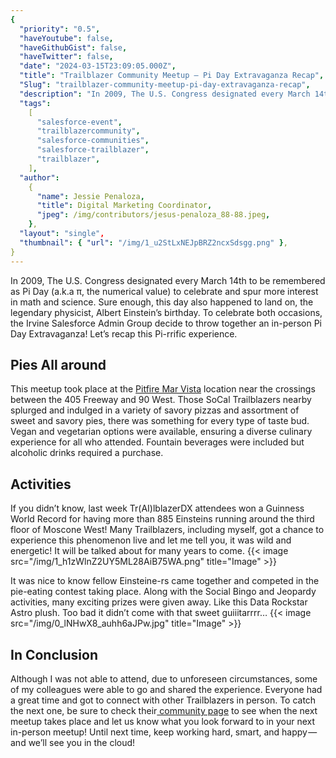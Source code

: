 ```yaml
---
{
  "priority": "0.5",
  "haveYoutube": false,
  "haveGithubGist": false,
  "haveTwitter": false,
  "date": "2024-03-15T23:09:05.000Z",
  "title": "Trailblazer Community Meetup — Pi Day Extravaganza Recap",
  "Slug": "trailblazer-community-meetup-pi-day-extravaganza-recap",
  "description": "In 2009, The U.S. Congress designated every March 14th to be remembered as Pi Day (a.k.a π, the numerical value) to celebrate and spur more interest in math and science. Sure enough, this day also happened to land on, the legendary physicist, Albert Einstein’s birthday. To celebrate both occasions, the Irvine Salesforce Admin Group decide to throw together an in-person Pi Day Extravaganza!.",
  "tags":
    [
      "salesforce-event",
      "trailblazercommunity",
      "salesforce-communities",
      "salesforce-trailblazer",
      "trailblazer",
    ],
  "author":
    {
      "name": Jessie Penaloza,
      "title": Digital Marketing Coordinator,
      "jpeg": /img/contributors/jesus-penaloza_88-88.jpeg,
    },
  "layout": "single",
  "thumbnail": { "url": "/img/1_u2StLxNEJpBRZ2ncxSdsgg.png" },
}
---
```


In 2009, The U.S. Congress designated every March 14th to be remembered as Pi Day (a.k.a π, the numerical value) to celebrate and spur more interest in math and science. Sure enough, this day also happened to land on, the legendary physicist, Albert Einstein’s birthday. To celebrate both occasions, the Irvine Salesforce Admin Group decide to throw together an in-person Pi Day Extravaganza!
Let’s recap this Pi-rrific experience.

## Pies All around

This meetup took place at the [Pitfire Mar Vista](https://www.google.com/maps/place/Pitfire+Pizza/@33.9946815,-118.4387608,15z/data=!4m2!3m1!1s0x0:0x8e1d4aec8c3342ca?sa=X&ved=1t:2428&ictx=111) location near the crossings between the 405 Freeway and 90 West. Those SoCal Trailblazers nearby splurged and indulged in a variety of savory pizzas and assortment of sweet and savory pies, there was something for every type of taste bud. Vegan and vegetarian options were available, ensuring a diverse culinary experience for all who attended. Fountain beverages were included but alcoholic drinks required a purchase.

## Activities

If you didn’t know, last week Tr(AI)lblazerDX attendees won a Guinness World Record for having more than 885 Einsteins running around the third floor of Moscone West! Many Trailblazers, including myself, got a chance to experience this phenomenon live and let me tell you, it was wild and energetic! It will be talked about for many years to come.
{{< image src="/img/1_h1zWlnZ2UY5ML28AiB75WA.png" title="Image" >}}

It was nice to know fellow Einsteine-rs came together and competed in the pie-eating contest taking place. Along with the Social Bingo and Jeopardy activities, many exciting prizes were given away. Like this Data Rockstar Astro plush. Too bad it didn’t come with that sweet guiiitarrrr…
{{< image src="/img/0_lNHwX8_auhh6aJPw.jpg" title="Image" >}}

## In Conclusion

Although I was not able to attend, due to unforeseen circumstances, some of my colleagues were able to go and shared the experience. Everyone had a great time and got to connect with other Trailblazers in person.
To catch the next one, be sure to check their[ community page](https://trailblazercommunitygroups.com/salesforce-admin-group-irvine-united-states/) to see when the next meetup takes place and let us know what you look forward to in your next in-person meetup!
Until next time, keep working hard, smart, and happy — and we’ll see you in the cloud!
